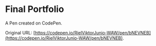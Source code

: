 # Final  Portfolio

A Pen created on CodePen.

Original URL: [https://codepen.io/RielViktorJunio-WAW/pen/bNEVNEB](https://codepen.io/RielViktorJunio-WAW/pen/bNEVNEB).

